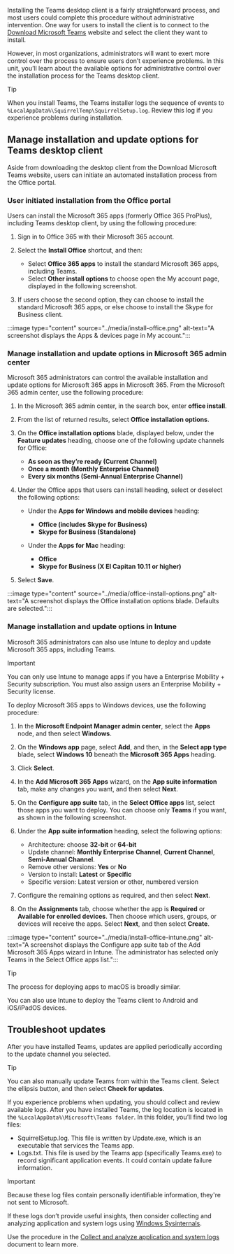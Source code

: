 Installing the Teams desktop client is a fairly straightforward process, and most users could complete this procedure without administrative intervention. One way for users to install the client is to connect to the [Download Microsoft Teams](https://www.microsoft.com/microsoft-teams/download-app?azure-portal=true) website and select the client they want to install. 

However, in most organizations, administrators will want to exert more control over the process to ensure users don’t experience problems. In this unit, you’ll learn about the available options for administrative control over the installation process for the Teams desktop client. 

> [!TIP]
> When you install Teams, the Teams installer logs the sequence of events to `%LocalAppData%\SquirrelTemp\SquirrelSetup.log`. Review this log if you experience problems during installation.

## Manage installation and update options for Teams desktop client

Aside from downloading the desktop client from the Download Microsoft Teams website, users can initiate an automated installation process from the Office portal. 

### User initiated installation from the Office portal

Users can install the Microsoft 365 apps (formerly Office 365 ProPlus), including Teams desktop client, by using the following procedure:

1. Sign in to Office 365 with their Microsoft 365 account. 
2. Select the **Install Office** shortcut, and then: 

   - Select **Office 365 apps** to install the standard Microsoft 365 apps, including Teams. 
   - Select **Other install options** to choose open the My account page, displayed in the following screenshot. 

3. If users choose the second option, they can choose to install the standard Microsoft 365 apps, or else choose to install the Skype for Business client. 

:::image type="content" source="../media/install-office.png" alt-text="A screenshot displays the Apps & devices page in My account.":::

### Manage installation and update options in Microsoft 365 admin center

Microsoft 365 administrators can control the available installation and update options for Microsoft 365 apps in Microsoft 365. From the Microsoft 365 admin center, use the following procedure:

1. In the Microsoft 365 admin center, in the search box, enter **office install**. 
2. From the list of returned results, select **Office installation options**.
3. On the **Office installation options** blade, displayed below, under the **Feature updates** heading, choose one of the following update channels for Office:

   - **As soon as they’re ready (Current Channel)**
   - **Once a month (Monthly Enterprise Channel)**
   - **Every six months (Semi-Annual Enterprise Channel)**

4. Under the Office apps that users can install heading, select or deselect the following options:

   - Under the **Apps for Windows and mobile devices** heading:

      - **Office (includes Skype for Business)**
      - **Skype for Business (Standalone)**

   - Under the **Apps for Mac** heading:

      - **Office**
      - **Skype for Business (X EI Capitan 10.11 or higher)**

5. Select **Save**.


:::image type="content" source="../media/office-install-options.png" alt-text="A screenshot displays the Office installation options blade. Defaults are selected.":::


### Manage installation and update options in Intune

Microsoft 365 administrators can also use Intune to deploy and update Microsoft 365 apps, including Teams. 

> [!IMPORTANT]
> You can only use Intune to manage apps if you have a Enterprise Mobility + Security subscription. You must also assign users an Enterprise Mobility + Security license. 

To deploy Microsoft 365 apps to Windows devices, use the following procedure: 

1. In the **Microsoft Endpoint Manager admin center**, select the **Apps** node, and then select **Windows**. 
2. On the **Windows app** page, select **Add**, and then, in the **Select app type** blade, select **Windows 10** beneath the **Microsoft 365 Apps** heading. 
3. Click **Select**.
4. In the **Add Microsoft 365 Apps** wizard, on the **App suite information** tab, make any changes you want, and then select **Next**.
5. On the **Configure app suite** tab, in the **Select Office apps** list, select those apps you want to deploy. You can choose only **Teams** if you want, as shown in the following screenshot. 
6. Under the **App suite information** heading, select the following options:

   - Architecture: choose **32-bit** or **64-bit**
   - Update channel: **Monthly Enterprise Channel**, **Current Channel**, **Semi-Annual Channel**.
   - Remove other versions: **Yes** or **No**
   - Version to install: **Latest** or **Specific**
   - Specific version: Latest version or other, numbered version

7. Configure the remaining options as required, and then select **Next**.
8. On the **Assignments** tab, choose whether the app is **Required** or **Available for enrolled devices**. Then choose which users, groups, or devices will receive the apps. Select **Next**, and then select **Create**. 

:::image type="content" source="../media/install-office-intune.png" alt-text="A screenshot displays the Configure app suite tab of the Add Microsoft 365 Apps wizard in Intune. The administrator has selected only Teams in the Select Office apps list.":::

> [!TIP]
> The process for deploying apps to macOS is broadly similar. 

You can also use Intune to deploy the Teams client to Android and iOS/iPadOS devices. 

## Troubleshoot updates

After you have installed Teams, updates are applied periodically according to the update channel you selected. 

> [!TIP]
> You can also manually update Teams from within the Teams client. Select the ellipsis button, and then select **Check for updates**.

If you experience problems when updating, you should collect and review available logs. After you have installed Teams, the log location is located in the `%LocalAppData%\Microsoft\Teams folder`. In this folder, you’ll find two log files:

- SquirrelSetup.log. This file is written by Update.exe, which is an executable that services the Teams app.
- Logs.txt. This file is used by the Teams app (specifically Teams.exe) to record significant application events. It could contain update failure information.

> [!IMPORTANT]
> Because these log files contain personally identifiable information, they're not sent to Microsoft.

If these logs don’t provide useful insights, then consider collecting and analyzing application and system logs using [Windows Sysinternals](/sysinternals).

Use the procedure in the [Collect and analyze application and system logs](/microsoftteams/troubleshoot-installation#collect-and-analyze-application-and-system-logs?azure-portal=true) document to learn more. 
